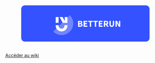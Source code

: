 # <p align="center"><img src="internal/icons/banner.png"  width="80%"></p>
 
[Accéder au wiki](https://github.com/devmlb/betterun/wiki)